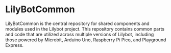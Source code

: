 # LilyBotCommon
LilyBotCommon is the central repository for shared components and modules used in the Lilybot project. This repository contains common parts and code that are utilized across multiple versions of Lilybot, including those powered by Microbit, Arduino Uno, Raspberry Pi Pico, and Playground Express. 
